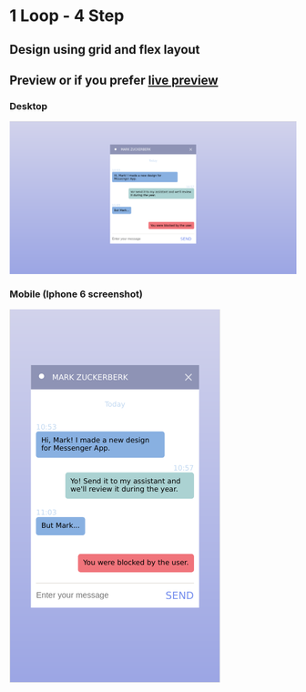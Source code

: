 # 1 Loop - 4 Step

## Design using grid and flex layout

## Preview or if you prefer [live preview](src/index.html)

### Desktop

![Desktop](src/img/desktop.png)

### Mobile (Iphone 6 screenshot)

![Mobile](src/img/mobile.png)